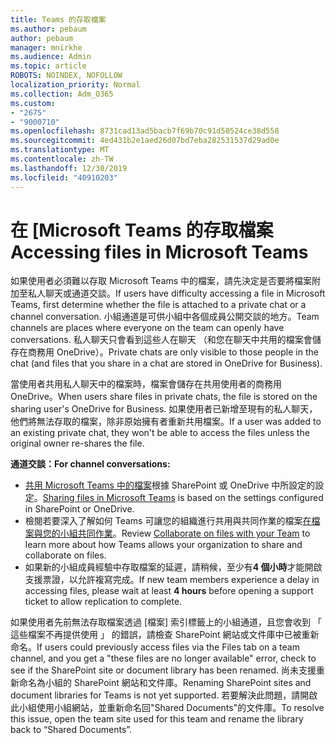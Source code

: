 ```yaml
---
title: Teams 的存取檔案
ms.author: pebaum
author: pebaum
manager: mnirkhe
ms.audience: Admin
ms.topic: article
ROBOTS: NOINDEX, NOFOLLOW
localization_priority: Normal
ms.collection: Adm_O365
ms.custom:
- "2675"
- "9000710"
ms.openlocfilehash: 8731cad13ad5bacb7f69b70c91d50524ce38d558
ms.sourcegitcommit: 4ed431b2e1aed26d07bd7eba282531537d29ad0e
ms.translationtype: MT
ms.contentlocale: zh-TW
ms.lasthandoff: 12/30/2019
ms.locfileid: "40910203"
---
```

# <a name="accessing-files-in-microsoft-teams"></a><span data-ttu-id="08d93-102">在 [Microsoft Teams 的存取檔案</span><span class="sxs-lookup"><span data-stu-id="08d93-102">Accessing files in Microsoft Teams</span></span>

<span data-ttu-id="08d93-103">如果使用者必須難以存取 Microsoft Teams 中的檔案，請先決定是否要將檔案附加至私人聊天或通道交談。</span><span class="sxs-lookup"><span data-stu-id="08d93-103">If users have difficulty accessing a file in Microsoft Teams, first determine whether the file is attached to a private chat or a channel conversation.</span></span> <span data-ttu-id="08d93-104">小組通道是可供小組中各個成員公開交談的地方。</span><span class="sxs-lookup"><span data-stu-id="08d93-104">Team channels are places where everyone on the team can openly have conversations.</span></span> <span data-ttu-id="08d93-105">私人聊天只會看到這些人在聊天 （和您在聊天中共用的檔案會儲存在商務用 OneDrive）。</span><span class="sxs-lookup"><span data-stu-id="08d93-105">Private chats are only visible to those people in the chat (and files that you share in a chat are stored in OneDrive for Business).</span></span>

<span data-ttu-id="08d93-106">當使用者共用私人聊天中的檔案時，檔案會儲存在共用使用者的商務用 OneDrive。</span><span class="sxs-lookup"><span data-stu-id="08d93-106">When users share files in private chats, the file is stored on the sharing user's OneDrive for Business.</span></span> <span data-ttu-id="08d93-107">如果使用者已新增至現有的私人聊天，他們將無法存取的檔案，除非原始擁有者重新共用檔案。</span><span class="sxs-lookup"><span data-stu-id="08d93-107">If a user was added to an existing private chat, they won't be able to access the files unless the original owner re-shares the file.</span></span>    

<span data-ttu-id="08d93-108">**通道交談：**</span><span class="sxs-lookup"><span data-stu-id="08d93-108">**For channel conversations:**</span></span>

- <span data-ttu-id="08d93-109">[共用 Microsoft Teams 中的檔案](https://docs.microsoft.com/MicrosoftTeams/sharing-files-in-teams)根據 SharePoint 或 OneDrive 中所設定的設定。</span><span class="sxs-lookup"><span data-stu-id="08d93-109">[Sharing files in Microsoft Teams](https://docs.microsoft.com/MicrosoftTeams/sharing-files-in-teams) is based on the settings configured in SharePoint or OneDrive.</span></span> 
- <span data-ttu-id="08d93-110">檢閱若要深入了解如何 Teams 可讓您的組織進行共用與共同作業的檔案[在檔案與您的小組共同作業](https://support.office.com/article/Collaborate-on-files-with-your-Team-9b200289-dbac-4823-85bd-628a5c7bb0ae)。</span><span class="sxs-lookup"><span data-stu-id="08d93-110">Review [Collaborate on files with your Team](https://support.office.com/article/Collaborate-on-files-with-your-Team-9b200289-dbac-4823-85bd-628a5c7bb0ae) to learn more about how Teams allows your organization to share and collaborate on files.</span></span> 
- <span data-ttu-id="08d93-111">如果新的小組成員經驗中存取檔案的延遲，請稍候，至少有**4 個小時**才能開啟支援票證，以允許複寫完成。</span><span class="sxs-lookup"><span data-stu-id="08d93-111">If new team members experience a delay in accessing files, please wait at least **4 hours** before opening a support ticket to allow replication to complete.</span></span> 

<span data-ttu-id="08d93-112">如果使用者先前無法存取檔案透過 [檔案] 索引標籤上的小組通道，且您會收到 「 這些檔案不再提供使用 」 的錯誤，請檢查 SharePoint 網站或文件庫中已被重新命名。</span><span class="sxs-lookup"><span data-stu-id="08d93-112">If users could previously access files via the Files tab on a team channel, and you get a "these files are no longer available" error, check to see if the SharePoint site or document library has been renamed.</span></span> <span data-ttu-id="08d93-113">尚未支援重新命名為小組的 SharePoint 網站和文件庫。</span><span class="sxs-lookup"><span data-stu-id="08d93-113">Renaming SharePoint sites and document libraries for Teams is not yet supported.</span></span> <span data-ttu-id="08d93-114">若要解決此問題，請開啟此小組使用小組網站，並重新命名回"Shared Documents"的文件庫。</span><span class="sxs-lookup"><span data-stu-id="08d93-114">To resolve this issue, open the team site used for this team and rename the library back to “Shared Documents”.</span></span>